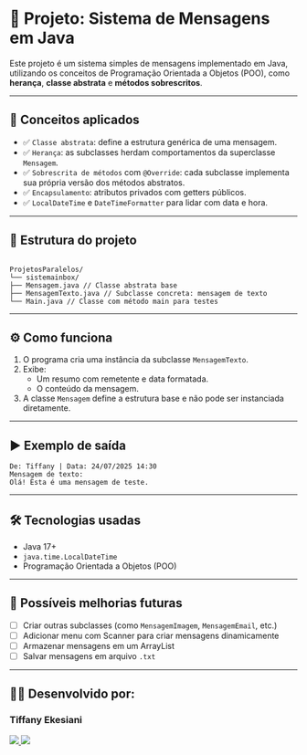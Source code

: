 # 💬 Projeto: Sistema de Mensagens em Java

Este projeto é um sistema simples de mensagens implementado em Java, utilizando os conceitos de Programação Orientada a Objetos (POO), como **herança**, **classe abstrata** e **métodos sobrescritos**.

---

## 🧠 Conceitos aplicados

- ✅ `Classe abstrata`: define a estrutura genérica de uma mensagem.
- ✅ `Herança`: as subclasses herdam comportamentos da superclasse `Mensagem`.
- ✅ `Sobrescrita de métodos` com `@Override`: cada subclasse implementa sua própria versão dos métodos abstratos.
- ✅ `Encapsulamento`: atributos privados com getters públicos.
- ✅ `LocalDateTime` e `DateTimeFormatter` para lidar com data e hora.

---

## 📁 Estrutura do projeto
```

ProjetosParalelos/
└── sistemainbox/
├── Mensagem.java // Classe abstrata base
├── MensagemTexto.java // Subclasse concreta: mensagem de texto
└── Main.java // Classe com método main para testes
```

---

## ⚙️ Como funciona

1. O programa cria uma instância da subclasse `MensagemTexto`.
2. Exibe:
   - Um resumo com remetente e data formatada.
   - O conteúdo da mensagem.
3. A classe `Mensagem` define a estrutura base e não pode ser instanciada diretamente.

---

## ▶️ Exemplo de saída

```
De: Tiffany | Data: 24/07/2025 14:30
Mensagem de texto:
Olá! Esta é uma mensagem de teste.
```

---

## 🛠️ Tecnologias usadas

- Java 17+
- `java.time.LocalDateTime`
- Programação Orientada a Objetos (POO)

---

## 🚀 Possíveis melhorias futuras

- [ ] Criar outras subclasses (como `MensagemImagem`, `MensagemEmail`, etc.)
- [ ] Adicionar menu com Scanner para criar mensagens dinamicamente
- [ ] Armazenar mensagens em um ArrayList
- [ ] Salvar mensagens em arquivo `.txt`

---

## 👩‍💻 Desenvolvido por:

###  Tiffany Ekesiani

<a href="https://github.com/TiffanyEkesiani" target="_blank">
  <img src="https://img.shields.io/badge/GitHub-C71585?style=for-the-badge&logo=github&logoColor=white">
</a>
<a href="https://www.linkedin.com/in/tiffanyekesiani/" target="_blank">
  <img src="https://img.shields.io/badge/LinkedIn-C71585?style=for-the-badge&logo=linkedin&logoColor=white">
</a>

</div>

